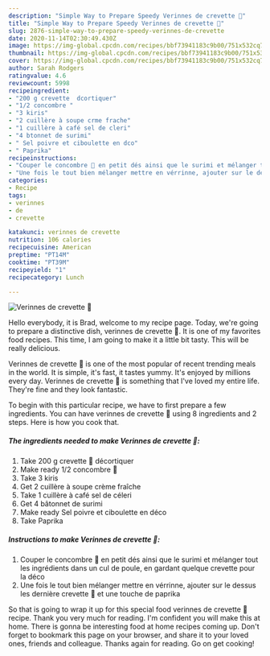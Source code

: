 ```yaml
---
description: "Simple Way to Prepare Speedy Verinnes de crevette 🍤"
title: "Simple Way to Prepare Speedy Verinnes de crevette 🍤"
slug: 2876-simple-way-to-prepare-speedy-verinnes-de-crevette
date: 2020-11-14T02:30:49.430Z
image: https://img-global.cpcdn.com/recipes/bbf73941183c9b00/751x532cq70/verinnes-de-crevette-🍤-photo-principale-de-la-recette.jpg
thumbnail: https://img-global.cpcdn.com/recipes/bbf73941183c9b00/751x532cq70/verinnes-de-crevette-🍤-photo-principale-de-la-recette.jpg
cover: https://img-global.cpcdn.com/recipes/bbf73941183c9b00/751x532cq70/verinnes-de-crevette-🍤-photo-principale-de-la-recette.jpg
author: Sarah Rodgers
ratingvalue: 4.6
reviewcount: 5998
recipeingredient:
- "200 g crevette  dcortiquer"
- "1/2 concombre "
- "3 kiris"
- "2 cuillère à soupe crme frache"
- "1 cuillère à café sel de cleri"
- "4 btonnet de surimi"
- " Sel poivre et ciboulette en dco"
- " Paprika"
recipeinstructions:
- "Couper le concombre 🥒 en petit dés ainsi que le surimi et mélanger tout les ingrédients dans un cul de poule, en gardant quelque crevette pour la déco"
- "Une fois le tout bien mélanger mettre en vérrinne, ajouter sur le dessus les dernière crevette 🍤 et une touche de paprika"
categories:
- Recipe
tags:
- verinnes
- de
- crevette

katakunci: verinnes de crevette 
nutrition: 106 calories
recipecuisine: American
preptime: "PT14M"
cooktime: "PT39M"
recipeyield: "1"
recipecategory: Lunch

---
```



![Verinnes de crevette 🍤](https://img-global.cpcdn.com/recipes/bbf73941183c9b00/751x532cq70/verinnes-de-crevette-🍤-photo-principale-de-la-recette.jpg)

Hello everybody, it is Brad, welcome to my recipe page. Today, we're going to prepare a distinctive dish, verinnes de crevette 🍤. It is one of my favorites food recipes. This time, I am going to make it a little bit tasty. This will be really delicious.

Verinnes de crevette 🍤 is one of the most popular of recent trending meals in the world. It is simple, it's fast, it tastes yummy. It's enjoyed by millions every day. Verinnes de crevette 🍤 is something that I've loved my entire life. They're fine and they look fantastic.




To begin with this particular recipe, we have to first prepare a few ingredients. You can have verinnes de crevette 🍤 using 8 ingredients and 2 steps. Here is how you cook that.

<!--inarticleads1-->

##### The ingredients needed to make Verinnes de crevette 🍤:

1. Take 200 g crevette 🍤 décortiquer
1. Make ready 1/2 concombre 🥒
1. Take 3 kiris
1. Get 2 cuillère à soupe crème fraîche
1. Take 1 cuillère à café sel de céleri
1. Get 4 bâtonnet de surimi
1. Make ready  Sel poivre et ciboulette en déco
1. Take  Paprika




<!--inarticleads2-->

##### Instructions to make Verinnes de crevette 🍤:

1. Couper le concombre 🥒 en petit dés ainsi que le surimi et mélanger tout les ingrédients dans un cul de poule, en gardant quelque crevette pour la déco
1. Une fois le tout bien mélanger mettre en vérrinne, ajouter sur le dessus les dernière crevette 🍤 et une touche de paprika




So that is going to wrap it up for this special food verinnes de crevette 🍤 recipe. Thank you very much for reading. I'm confident you will make this at home. There is gonna be interesting food at home recipes coming up. Don't forget to bookmark this page on your browser, and share it to your loved ones, friends and colleague. Thanks again for reading. Go on get cooking!
